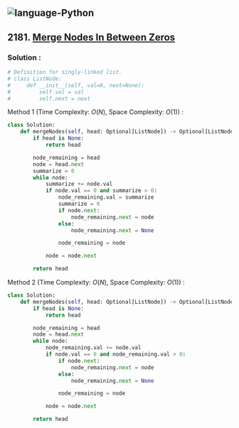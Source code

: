 ![language-Python](https://img.shields.io/badge/Python-ffd43b?style=for-the-badge&logo=PYTHON)
---

## 2181. [Merge Nodes In Between Zeros](https://leetcode.com/problems/merge-nodes-in-between-zeros)

### Solution :

```python
# Definition for singly-linked list.
# class ListNode:
#     def __init__(self, val=0, next=None):
#         self.val = val
#         self.next = next
```

Method 1 (Time Complexity: $O(N)$, Space Complexity: $O(1)$) :
```python
class Solution:
    def mergeNodes(self, head: Optional[ListNode]) -> Optional[ListNode]:
        if head is None:
            return head

        node_remaining = head
        node = head.next
        summarize = 0
        while node:
            summarize += node.val
            if node.val == 0 and summarize > 0:
                node_remaining.val = summarize
                summarize = 0
                if node.next:
                    node_remaining.next = node
                else:
                    node_remaining.next = None

                node_remaining = node

            node = node.next

        return head
```

Method 2 (Time Complexity: $O(N)$, Space Complexity: $O(1)$) :
```python
class Solution:
    def mergeNodes(self, head: Optional[ListNode]) -> Optional[ListNode]:
        if head is None:
            return head

        node_remaining = head
        node = head.next
        while node:
            node_remaining.val += node.val
            if node.val == 0 and node_remaining.val > 0:
                if node.next:
                    node_remaining.next = node
                else:
                    node_remaining.next = None

                node_remaining = node

            node = node.next

        return head
```
